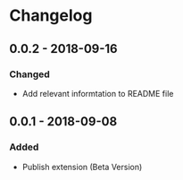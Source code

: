 # Changelog

## 0.0.2 - 2018-09-16
### Changed
- Add relevant informtation to README file

## 0.0.1 - 2018-09-08
### Added
- Publish extension (Beta Version)